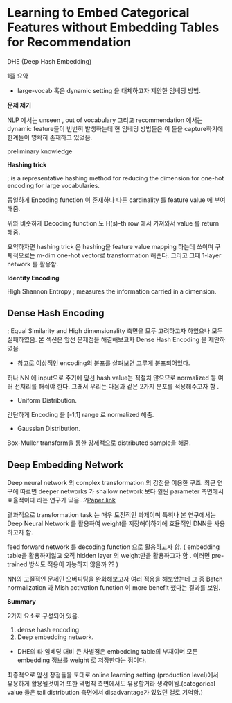# Learning to Embed Categorical Features without Embedding Tables for Recommendation



DHE (Deep Hash Embedding)

1줄 요약

- large-vocab 혹은 dynamic setting 을 대체하고자 제안한 임베딩 방법.



**문제 제기**

NLP 에서는 unseen , out of vocabulary 그리고 recommendation 에서는 dynamic feature들이 빈번히 발생하는데 현 임베딩 방법들은 이 들을 capture하기에 한계들이 명확히 존재하고 있었음.



preliminary knowledge

**Hashing trick**

; is a representative hashing method for reducing the dimension for one-hot encoding for large vocabularies.

동일하게 Encoding function 이 존재하나 다른 cardinality 를 feature value 에 부여해줌.

위와 비슷하게 Decoding function 도 H(s)-th row 에서 가져와서 value 를 return 해줌. 

요약하자면 hashing trick 은 hashing을 feature value mapping 하는데 쓰이며 구체적으로는 m-dim one-hot vector로 transformation 해준다. 그리고 그때 1-layer network 를 활용함.



**Identity Encoding**

High Shannon Entropy ; measures the information carried in a dimension. 



## Dense Hash Encoding

; Equal Similarity and High dimensionality 측면을 모두 고려하고자 하였으나 모두 실패하였음. 본 섹션은 앞선 문제점을 해결해보고자 Dense Hash Encoding 을 제안하였음. 

* 참고로 이상적인 encoding의 분포를 살펴보면 고루게 분포되어있다. 

허나 NN 에 input으로 주기에 앞선 hash value는 적절치 않으므로 normalized 등 여러 전처리를 해줘야 한다. 그래서 우리는 다음과 같은 2가지 분포를 적용해주고자 함 . 

- Uniform Distribution.

간단하게 Encoding 을 [-1,1] range 로 normalized 해줌. 

- Gaussian Distribution.

Box-Muller transform을 통한 강제적으로 distributed sample을 해줌.



## Deep Embedding Network

Deep neural network 의 complex transformation 의 강점을 이용한 구조. 최근 연구에 따르면 deeper networks 가 shallow network 보다 훨씬 parameter 측면에서 효율적이다 라는 연구가 있음...?[Paper link](https://proceedings.neurips.cc/paper/2017/file/32cbf687880eb1674a07bf717761dd3a-Paper.pdf)

결과적으로 transformation task 는 매우 도전적인 과제이며 특히나 본 연구에서는 Deep Neural Network 를 활용하여 weight를 저장해야하기에 효율적인 DNN을 사용하고자 함.

feed forward network 를 decoding function 으로 활용하고자 함. ( embedding table을 활용하지않고 오직 hidden layer 의 weight만을 활용하고자 함 . 이러면 pre-trained 방식도 적용이 가능하지 않을까 ?? )

NN의 고질적인 문제인 오버피팅을 완화해보고자 여러 적용을 해보았는데 그 중 Batch normalization 과 Mish activation function 이 more benefit 했다는 결과를 보임.



**Summary**

2가지 요소로 구성되어 있음.

1. dense hash encoding
2. Deep embedding network.

- DHE의 타 임베딩 대비 큰 차별점은 embedding table의 부재이며 모든 embedding 정보를 weight 로 저장한다는 점이다.

최종적으로 앞선 장점들을 토대로 online learning setting (production level)에서 유용하게 활용될것이며 또한 멱법칙 측면에서도 유용할거라 생각이됨.(categorical value 들은 tail distribution 측면에서 disadvantage가 있었던 걸로 기억함.)